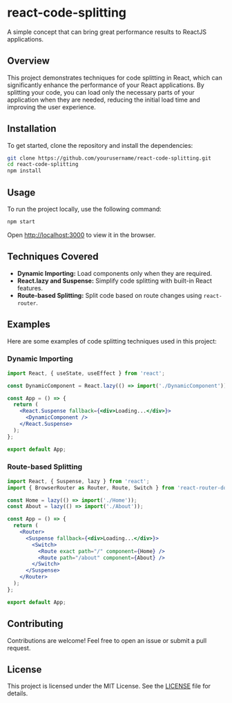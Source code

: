 # react-code-splitting

A simple concept that can bring great performance results to ReactJS applications.

## Overview

This project demonstrates techniques for code splitting in React, which can significantly enhance the performance of your React applications. By splitting your code, you can load only the necessary parts of your application when they are needed, reducing the initial load time and improving the user experience.

## Installation

To get started, clone the repository and install the dependencies:

```bash
git clone https://github.com/yourusername/react-code-splitting.git
cd react-code-splitting
npm install
```

## Usage

To run the project locally, use the following command:

```bash
npm start
```

Open [http://localhost:3000](http://localhost:3000) to view it in the browser.

## Techniques Covered

- **Dynamic Importing:** Load components only when they are required.
- **React.lazy and Suspense:** Simplify code splitting with built-in React features.
- **Route-based Splitting:** Split code based on route changes using `react-router`.

## Examples

Here are some examples of code splitting techniques used in this project:

### Dynamic Importing

```jsx
import React, { useState, useEffect } from 'react';

const DynamicComponent = React.lazy(() => import('./DynamicComponent'));

const App = () => {
  return (
    <React.Suspense fallback={<div>Loading...</div>}>
      <DynamicComponent />
    </React.Suspense>
  );
};

export default App;
```

### Route-based Splitting

```jsx
import React, { Suspense, lazy } from 'react';
import { BrowserRouter as Router, Route, Switch } from 'react-router-dom';

const Home = lazy(() => import('./Home'));
const About = lazy(() => import('./About'));

const App = () => {
  return (
    <Router>
      <Suspense fallback={<div>Loading...</div>}>
        <Switch>
          <Route exact path="/" component={Home} />
          <Route path="/about" component={About} />
        </Switch>
      </Suspense>
    </Router>
  );
};

export default App;
```

## Contributing

Contributions are welcome! Feel free to open an issue or submit a pull request.

## License

This project is licensed under the MIT License. See the [LICENSE](./LICENSE) file for details.
